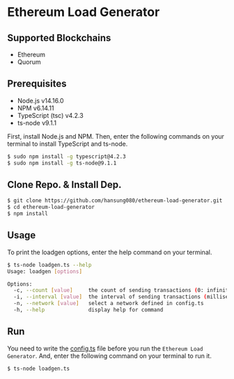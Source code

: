 # Ethereum Load Generator

## Supported Blockchains
- Ethereum
- Quorum

## Prerequisites
- Node.js v14.16.0
- NPM v6.14.11
- TypeScript (tsc) v4.2.3
- ts-node v9.1.1

First, install Node.js and NPM. Then, enter the following commands on your terminal to install TypeScript and ts-node.
```sh
$ sudo npm install -g typescript@4.2.3
$ sudo npm install -g ts-node@9.1.1
```

## Clone Repo. & Install Dep.
```sh
$ git clone https://github.com/hansung080/ethereum-load-generator.git
$ cd ethereum-load-generator
$ npm install
```

## Usage
To print the loadgen options, enter the help command on your terminal.
```sh
$ ts-node loadgen.ts --help
Usage: loadgen [options]

Options:
  -c, --count [value]     the count of sending transactions (0: infinite)
  -i, --interval [value]  the interval of sending transactions (millisecond)
  -n, --network [value]   select a network defined in config.ts
  -h, --help              display help for command
```

## Run
You need to write the [config.ts] file before you run the `Ethereum Load Generator`.
And, enter the following command on your terminal to run it. 
```sh
$ ts-node loadgen.ts
```

[config.ts]: <./config.ts>
